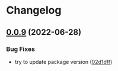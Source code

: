 # Changelog

## [0.0.9](https://github.com/intuiface/intuiface-cdk/compare/interface-asset-v0.0.8...interface-asset-v0.0.9) (2022-06-28)


### Bug Fixes

* try to update package version ([02d1dff](https://github.com/intuiface/intuiface-cdk/commit/02d1dffe550e3e323384aaab923bae6b293b5761))
